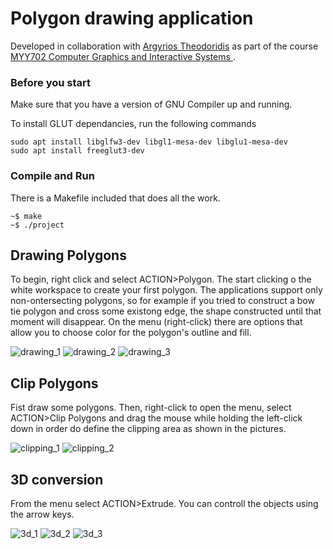 # Polygon drawing application
Developed in collaboration with [Argyrios Theodoridis](https://github.com/Argera) as part of the course [MYY702 Computer Graphics and Interactive Systems ](https://www.cs.uoi.gr/course/computer-graphics-and-interactive-systems/?lang=en).

### Before you start
Make sure that you have a version of GNU Compiler up and running.

To install GLUT dependancies, run the following commands 
```
sudo apt install libglfw3-dev libgl1-mesa-dev libglu1-mesa-dev
sudo apt install freeglut3-dev
```
### Compile and Run
There is a Makefile included that does all the work.
```
~$ make
~$ ./project
```

## Drawing Polygons
To begin, right click and select ACTION>Polygon.
The start clicking o the white workspace to create your first polygon. The applications support only non-ontersecting polygons, so for example if you tried to construct a bow tie polygon and cross some existong edge, the shape constructed until that moment will disappear. On the menu (right-click) there are options that allow you to choose color for the polygon's outline and fill.

![drawing_1](https://github.com/kostantinoss/graphics/blob/5df73eba5fabccffb565830f4849aeb89fa680d0/screenshots/Screenshot%20from%202022-04-29%2019-37-57.png)
![drawing_2](https://github.com/kostantinoss/graphics/blob/10a8a6e3d99a0a36295a561ad3f282c4dfc98856/screenshots/Screenshot%20from%202022-04-29%2019-38-02.png)
![drawing_3](https://github.com/kostantinoss/graphics/blob/10a8a6e3d99a0a36295a561ad3f282c4dfc98856/screenshots/Screenshot%20from%202022-04-29%2019-38-07.png)

## Clip Polygons
Fist draw some polygons. Then, right-click to open the menu, select ACTION>Clip Polygons and drag the mouse while holding the left-click down in order do define the clipping area as shown in the pictures. 

![clipping_1](https://github.com/kostantinoss/graphics/blob/bdceffef1a735611e36d6d5dc2ad3bbae6e5f5ea/screenshots/Screenshot%20from%202022-04-29%2019-42-46.png)
![clipping_2](https://github.com/kostantinoss/graphics/blob/bdceffef1a735611e36d6d5dc2ad3bbae6e5f5ea/screenshots/Screenshot%20from%202022-04-29%2019-42-52.png)

## 3D conversion
From the menu select ACTION>Extrude. You can controll the objects using the arrow keys.

![3d_1](https://github.com/kostantinoss/graphics/blob/bdceffef1a735611e36d6d5dc2ad3bbae6e5f5ea/screenshots/Screenshot%20from%202022-04-29%2019-44-35.png)
![3d_2](https://github.com/kostantinoss/graphics/blob/bdceffef1a735611e36d6d5dc2ad3bbae6e5f5ea/screenshots/Screenshot%20from%202022-04-29%2019-44-59.png)
![3d_3](https://github.com/kostantinoss/graphics/blob/bdceffef1a735611e36d6d5dc2ad3bbae6e5f5ea/screenshots/Screenshot%20from%202022-04-29%2019-45-28.png)
